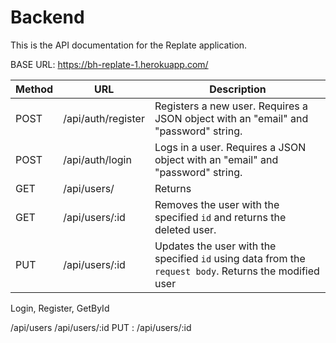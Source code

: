 # Backend
This is the API documentation for the Replate application.  


BASE URL: https://bh-replate-1.herokuapp.com/

| Method | URL                  | Description                                                                                            |
| ------ | --------------       | ------------------------------------------------------------------------------------------------------ |
| POST   | /api/auth/register   | Registers a new user.  Requires a JSON object with an "email" and "password" string.                   |
| POST   | /api/auth/login      | Logs in a user.  Requires a JSON object with an "email" and "password" string.                         |
| GET    | /api/users/          | Returns                                                        |
| GET    | /api/users/:id       | Removes the user with the specified `id` and returns the deleted user.                                 |
| PUT    | /api/users/:id       | Updates the user with the specified `id` using data from the `request body`. Returns the modified user |

Login, Register, GetById

/api/users
/api/users/:id
PUT : /api/users/:id